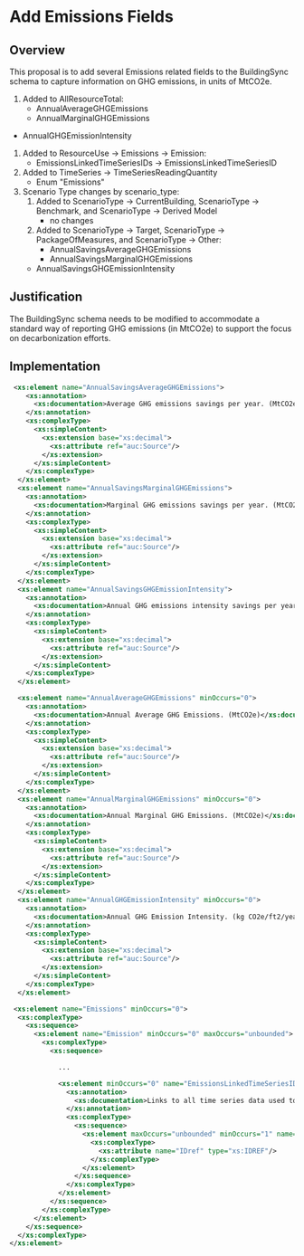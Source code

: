 # Add Emissions Fields

## Overview

This proposal is to add several Emissions related fields to the BuildingSync schema to capture information on GHG emissions, in units of MtCO2e.

1. Added to AllResourceTotal:
   - AnnualAverageGHGEmissions
   - AnnualMarginalGHGEmissions

- AnnualGHGEmissionIntensity

1. Added to ResourceUse -> Emissions -> Emission:
   - EmissionsLinkedTimeSeriesIDs -> EmissionsLinkedTimeSeriesID
1. Added to TimeSeries -> TimeSeriesReadingQuantity
   - Enum "Emissions"
1. Scenario Type changes by scenario_type:
   1. Added to ScenarioType -> CurrentBuilding, ScenarioType -> Benchmark, and ScenarioType -> Derived Model
      - no changes
   1. Added to ScenarioType -> Target, ScenarioType -> PackageOfMeasures, and ScenarioType -> Other:
      - AnnualSavingsAverageGHGEmissions
      - AnnualSavingsMarginalGHGEmissions
   - AnnualSavingsGHGEmissionIntensity

## Justification

The BuildingSync schema needs to be modified to accommodate a standard way of reporting GHG emissions (in MtCO2e) to support the focus on decarbonization efforts.

## Implementation

```xml
 <xs:element name="AnnualSavingsAverageGHGEmissions">
    <xs:annotation>
      <xs:documentation>Average GHG emissions savings per year. (MtCO2e/year)</xs:documentation>
    </xs:annotation>
    <xs:complexType>
      <xs:simpleContent>
        <xs:extension base="xs:decimal">
          <xs:attribute ref="auc:Source"/>
        </xs:extension>
      </xs:simpleContent>
    </xs:complexType>
  </xs:element>
  <xs:element name="AnnualSavingsMarginalGHGEmissions">
    <xs:annotation>
      <xs:documentation>Marginal GHG emissions savings per year. (MtCO2e/year)</xs:documentation>
    </xs:annotation>
    <xs:complexType>
      <xs:simpleContent>
        <xs:extension base="xs:decimal">
          <xs:attribute ref="auc:Source"/>
        </xs:extension>
      </xs:simpleContent>
    </xs:complexType>
  </xs:element>
  <xs:element name="AnnualSavingsGHGEmissionIntensity">
    <xs:annotation>
      <xs:documentation>Annual GHG emissions intensity savings per year. (kg CO2e/ft2/year)</xs:documentation>
    </xs:annotation>
    <xs:complexType>
      <xs:simpleContent>
        <xs:extension base="xs:decimal">
          <xs:attribute ref="auc:Source"/>
        </xs:extension>
      </xs:simpleContent>
    </xs:complexType>
  </xs:element>

```

```xml
  <xs:element name="AnnualAverageGHGEmissions" minOccurs="0">
    <xs:annotation>
      <xs:documentation>Annual Average GHG Emissions. (MtCO2e)</xs:documentation>
    </xs:annotation>
    <xs:complexType>
      <xs:simpleContent>
        <xs:extension base="xs:decimal">
          <xs:attribute ref="auc:Source"/>
        </xs:extension>
      </xs:simpleContent>
    </xs:complexType>
  </xs:element>
  <xs:element name="AnnualMarginalGHGEmissions" minOccurs="0">
    <xs:annotation>
      <xs:documentation>Annual Marginal GHG Emissions. (MtCO2e)</xs:documentation>
    </xs:annotation>
    <xs:complexType>
      <xs:simpleContent>
        <xs:extension base="xs:decimal">
          <xs:attribute ref="auc:Source"/>
        </xs:extension>
      </xs:simpleContent>
    </xs:complexType>
  </xs:element>
  <xs:element name="AnnualGHGEmissionIntensity" minOccurs="0">
    <xs:annotation>
      <xs:documentation>Annual GHG Emission Intensity. (kg CO2e/ft2/year)</xs:documentation>
    </xs:annotation>
    <xs:complexType>
      <xs:simpleContent>
        <xs:extension base="xs:decimal">
          <xs:attribute ref="auc:Source"/>
        </xs:extension>
      </xs:simpleContent>
    </xs:complexType>
  </xs:element>
```

```xml
 <xs:element name="Emissions" minOccurs="0">
  <xs:complexType>
    <xs:sequence>
      <xs:element name="Emission" minOccurs="0" maxOccurs="unbounded">
        <xs:complexType>
          <xs:sequence>

          	...

          	<xs:element minOccurs="0" name="EmissionsLinkedTimeSeriesIDs">
              <xs:annotation>
                <xs:documentation>Links to all time series data used to calculate the GHGEmissions</xs:documentation>
              </xs:annotation>
              <xs:complexType>
                <xs:sequence>
                  <xs:element maxOccurs="unbounded" minOccurs="1" name="EmissionsLinkedTimeSeriesID">
                    <xs:complexType>
                      <xs:attribute name="IDref" type="xs:IDREF"/>
                    </xs:complexType>
                  </xs:element>
                </xs:sequence>
              </xs:complexType>
            </xs:element>
          </xs:sequence>
        </xs:complexType>
      </xs:element>
    </xs:sequence>
  </xs:complexType>
</xs:element>
```
